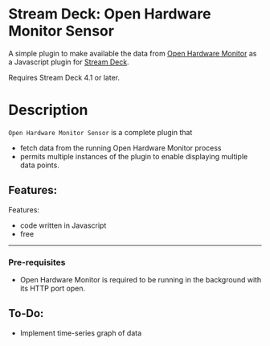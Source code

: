 
# Stream Deck: Open Hardware Monitor Sensor

A simple plugin to make available the data from [Open Hardware Monitor](https://openhardwaremonitor.org/)
 as a Javascript plugin for [Stream Deck](https://developer.elgato.com/documentation/stream-deck/).

Requires Stream Deck 4.1 or later.

# Description

`Open Hardware Monitor Sensor` is a complete plugin that
- fetch data from the running Open Hardware Monitor process
- permits multiple instances of the plugin to enable displaying multiple data points.
  

## Features:

Features:

- code written in Javascript
- free

----

### Pre-requisites

- Open Hardware Monitor is required to be running in the background with its HTTP port open.

## To-Do:

- Implement time-series graph of data
